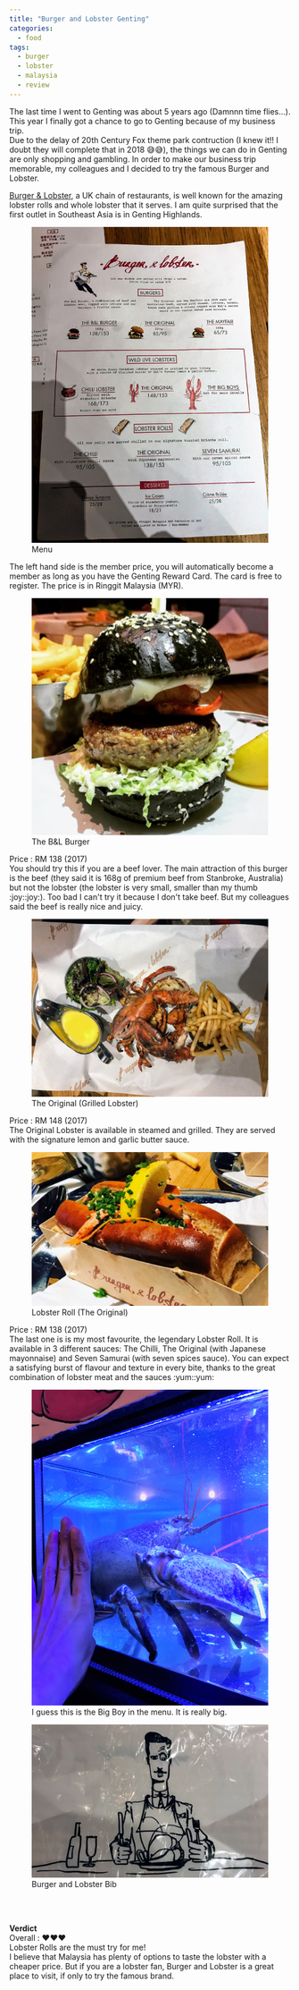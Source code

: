 ```yaml
---
title: "Burger and Lobster Genting"
categories:
  - food
tags:
  - burger
  - lobster
  - malaysia
  - review
---
```


The last time I went to Genting was about 5 years ago (Damnnn time flies...). This year I finally got a chance to go to Genting because of my business trip. <br/> 
Due to the delay of 20th Century Fox theme park contruction (I knew it!! I doubt they will complete that in 2018 :sweat_smile::sweat_smile:), the things we can do in Genting are only shopping and gambling. In order to make our business trip memorable, my colleagues and I decided to try the famous Burger and Lobster.


[Burger & Lobster](https://www.burgerandlobster.com/en), a UK chain of restaurants, is well known for the amazing lobster rolls and whole lobster that it serves. I am quite surprised that the first outlet in Southeast Asia is in Genting Highlands. 


<figure>
  <a href="/assets/images/post/2017-11-16-burger-and-lobster/menu.jpg"><img src="/assets/images/post/2017-11-16-burger-and-lobster/menu.jpg"></a>
  <figcaption>Menu </figcaption>
</figure>
The left hand side is the member price, you will automatically become a member as long as you have the Genting Reward Card. The card is free to register. The price is in Ringgit Malaysia (MYR).

<figure>
  <a href="/assets/images/post/2017-11-16-burger-and-lobster/burger.jpg"><img src="/assets/images/post/2017-11-16-burger-and-lobster/burger.jpg"></a>
  <figcaption>The B&L Burger </figcaption>
</figure>
Price : RM 138 (2017) <br/> 
You should try this if you are a beef lover. The main attraction of this burger is the beef (they said it is 168g of premium beef from Stanbroke, Australia) but not the lobster (the lobster is very small, smaller than my thumb :joy::joy:). Too bad I can't try it because I don't take beef. But my colleagues said the beef is really nice and juicy.

<figure>
  <a href="/assets/images/post/2017-11-16-burger-and-lobster/grilledLobster.jpg"><img src="/assets/images/post/2017-11-16-burger-and-lobster/grilledLobster.jpg"></a>
  <figcaption>The Original (Grilled Lobster) </figcaption>
</figure>
Price : RM 148 (2017) <br/> 
The Original Lobster is available in steamed and grilled. They are served with the signature lemon and garlic butter sauce. 


<figure>
  <a href="/assets/images/post/2017-11-16-burger-and-lobster/lobsterRoll.jpg"><img src="/assets/images/post/2017-11-16-burger-and-lobster/lobsterRoll.jpg"></a>
  <figcaption>Lobster Roll (The Original) </figcaption>
</figure>
Price : RM 138 (2017) <br/> 
The last one is is my most favourite, the legendary Lobster Roll. It is available in 3 different sauces: The Chilli, The Original (with Japanese mayonnaise) and Seven Samurai (with seven spices sauce). You can expect a satisfying burst of flavour and texture in every bite, thanks to the great combination of lobster meat and the sauces :yum::yum:  <br/> 



<figure>
  <a href="/assets/images/post/2017-11-16-burger-and-lobster/bigLobster.jpg"><img src="/assets/images/post/2017-11-16-burger-and-lobster/bigLobster.jpg"></a>
  <figcaption>I guess this is the Big Boy in the menu. It is really big. </figcaption>
</figure>


<figure>
  <a href="/assets/images/post/2017-11-16-burger-and-lobster/bib.jpg"><img src="/assets/images/post/2017-11-16-burger-and-lobster/bib.jpg"></a>
  <figcaption>Burger and Lobster Bib </figcaption>
</figure>


<br/><br/>




**Verdict** <br/>
Overall : :heart::heart::heart:  <br/>
Lobster Rolls are the must try for me! <br/>
I believe that Malaysia has plenty of options to taste the lobster with a cheaper price. But if you are a lobster fan, Burger and Lobster is a great place to visit, if only to try the famous brand. 






